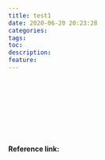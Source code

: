 ```yaml
---
title: test1
date: 2020-06-20 20:23:28
categories:
tags:
toc:
description:
feature:
---
```


<br><br><br><br>
----------------------------------------------------------

**Reference link:**
